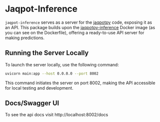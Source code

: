 # Jaqpot-Inference

`jaqpot-inference` serves as a server for the [jaqpotpy](https://github.com/ntua-unit-of-control-and-informatics/jaqpotpy) code, exposing it as an API. This package builds upon the [jaqpotpy-inference](https://github.com/ntua-unit-of-control-and-informatics/jaqpotpy-inference) Docker image (as you can see on the Dockerfile), offering a ready-to-use API server for making predictions.

## Running the Server Locally

To launch the server locally, use the following command:

```bash
uvicorn main:app --host 0.0.0.0 --port 8002
```
This command initiates the server on port 8002, making the API accessible for local testing and development.

## Docs/Swagger UI

To see the api docs visit http://localhost:8002/docs
